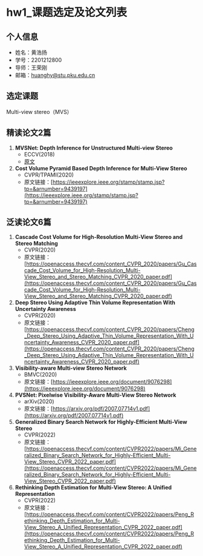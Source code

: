# hw1_课题选定及论文列表

## 个人信息

- 姓名：黄浩扬
- 学号：2201212800
- 导师：王荣刚
- 邮箱：huanghy@stu.pku.edu.cn

## 选定课题

Multi-view stereo（MVS）

## 精读论文2篇

1. **MVSNet: Depth Inference for Unstructured Multi-view Stereo**
    - ECCV(2018)
    - [原文](https://arxiv.org/pdf/1804.02505.pdf)
2. **Cost Volume Pyramid Based Depth Inference for Multi-View Stereo**
    - CVPR/TPAMI(2020)
    - 原文链接：[https://ieeexplore.ieee.org/stamp/stamp.jsp?tp=&arnumber=9439197](https://ieeexplore.ieee.org/stamp/stamp.jsp?tp=&arnumber=9439197)

## 泛读论文6篇

1. **Cascade Cost Volume for High-Resolution Multi-View Stereo and Stereo Matching**
    - CVPR(2020)
    - 原文链接：[https://openaccess.thecvf.com/content_CVPR_2020/papers/Gu_Cascade_Cost_Volume_for_High-Resolution_Multi-View_Stereo_and_Stereo_Matching_CVPR_2020_paper.pdf](https://openaccess.thecvf.com/content_CVPR_2020/papers/Gu_Cascade_Cost_Volume_for_High-Resolution_Multi-View_Stereo_and_Stereo_Matching_CVPR_2020_paper.pdf)
2. **Deep Stereo Using Adaptive Thin Volume Representation With Uncertainty Awareness**
    - CVPR(2020)
    - 原文链接：[https://openaccess.thecvf.com/content_CVPR_2020/papers/Cheng_Deep_Stereo_Using_Adaptive_Thin_Volume_Representation_With_Uncertainty_Awareness_CVPR_2020_paper.pdf](https://openaccess.thecvf.com/content_CVPR_2020/papers/Cheng_Deep_Stereo_Using_Adaptive_Thin_Volume_Representation_With_Uncertainty_Awareness_CVPR_2020_paper.pdf)
3. **Visibility-aware Multi-view Stereo Network**
    - BMVC(2020)
    - 原文链接：[https://ieeexplore.ieee.org/document/9076298](https://ieeexplore.ieee.org/document/9076298)
4. **PVSNet: Pixelwise Visibility-Aware Multi-View Stereo Network**
    - arXiv(2020)
    - 原文链接：[https://arxiv.org/pdf/2007.07714v1.pdf](https://arxiv.org/pdf/2007.07714v1.pdf)
5. **Generalized Binary Search Network for Highly-Efficient Multi-View Stereo**
    - CVPR(2022)
    - 原文链接：[https://openaccess.thecvf.com/content/CVPR2022/papers/Mi_Generalized_Binary_Search_Network_for_Highly-Efficient_Multi-View_Stereo_CVPR_2022_paper.pdf](https://openaccess.thecvf.com/content/CVPR2022/papers/Mi_Generalized_Binary_Search_Network_for_Highly-Efficient_Multi-View_Stereo_CVPR_2022_paper.pdf)
6. **Rethinking Depth Estimation for Multi-View Stereo: A Unified Representation**
    - CVPR(2022)
    - 原文链接：[https://openaccess.thecvf.com/content/CVPR2022/papers/Peng_Rethinking_Depth_Estimation_for_Multi-View_Stereo_A_Unified_Representation_CVPR_2022_paper.pdf](https://openaccess.thecvf.com/content/CVPR2022/papers/Peng_Rethinking_Depth_Estimation_for_Multi-View_Stereo_A_Unified_Representation_CVPR_2022_paper.pdf)
